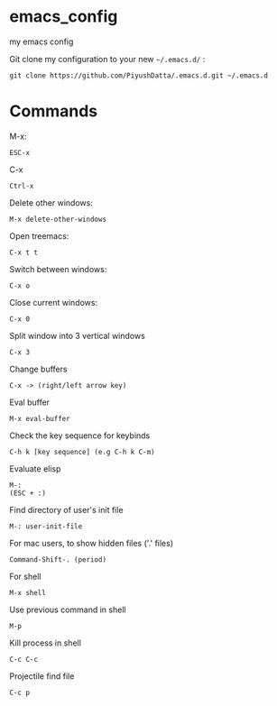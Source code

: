 # emacs_config
my emacs config

Git clone my configuration to your new `~/.emacs.d/` :
```
git clone https://github.com/PiyushDatta/.emacs.d.git ~/.emacs.d
```

# Commands

M-x:
```
ESC-x
```

C-x
```
Ctrl-x
```

Delete other windows:
```
M-x delete-other-windows
```

Open treemacs:
```
C-x t t
```

Switch between windows:
```
C-x o
```

Close current windows:
```
C-x 0
```

Split window into 3 vertical windows
```
C-x 3
```

Change buffers
```
C-x -> (right/left arrow key)
```

Eval buffer
```
M-x eval-buffer
```

Check the key sequence for keybinds
```
C-h k [key sequence] (e.g C-h k C-m)
```

Evaluate elisp
```
M-: 
(ESC + :)
```

Find directory of user's init file
```
M-: user-init-file
```

For mac users, to show hidden files ('.' files)
```
Command-Shift-. (period)
```

For shell
```
M-x shell
```

Use previous command in shell
```
M-p
```

Kill process in shell
```
C-c C-c
```

Projectile find file
```
C-c p
```


